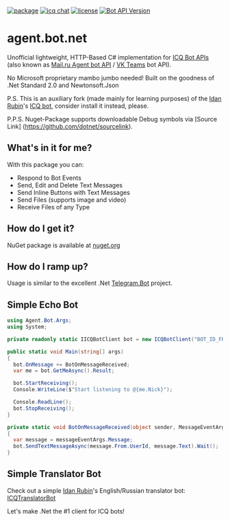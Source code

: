 [![package](https://img.shields.io/badge/Agent.Bot-v1.4.9--rc-blue)](https://www.nuget.org/packages/MAgent.Bot.Net)
[![icq chat](https://img.shields.io/badge/Community-Chat-purple)](https://icq.im/bots_dotnet)
[![license](https://img.shields.io/badge/license-MIT-orange)](https://github.com/idan-rubin/Agent.Bot.net/blob/master/LICENSE)
[![Bot API Version](https://img.shields.io/badge/Bot%20API%20Version-11.05.2021-ff69b4)](https://agent.mail.ru/botapi/?lang=en#/self/get_self_get)

# agent.bot.net

Unofficial lightweight, HTTP-Based C# implementation for [ICQ Bot APIs](https://icq.com/botapi/) (also known as [Mail.ru Agent bot API](https://agent.mail.ru/botapi/?lang=ru) / [VK Teams](https://help.mail.ru/biz/myteam) bot API).

No Microsoft proprietary mambo jumbo needed! Built on the goodness of .Net Standard 2.0 and Newtonsoft.Json

P.S. This is an auxiliary fork (made mainly for learning purposes) of the [Idan Rubin]'s [ICQ bot], consider install it instead, please.

P.P.S. Nuget-Package supports downloadable Debug symbols via [Source Link] (https://github.com/dotnet/sourcelink).

## What's in it for me?
With this package you can:
* Respond to Bot Events
* Send, Edit and Delete Text Messages
* Send Inline Buttons with Text Messages
* Send Files (supports image and video)
* Receive Files of any Type

## How do I get it?
NuGet package is available at [nuget.org]

## How do I ramp up?
Usage is similar to the excellent .Net [Telegram.Bot] project.

## Simple Echo Bot
```csharp
using Agent.Bot.Args;
using System;

private readonly static IICQBotClient bot = new ICQBotClient("BOT_ID_FROM_ICQ_METABOT");

public static void Main(string[] args)
{
  bot.OnMessage += BotOnMessageReceived;
  var me = bot.GetMeAsync().Result;

  bot.StartReceiving();
  Console.WriteLine($"Start listening to @{me.Nick}");

  Console.ReadLine();
  bot.StopReceiving();
}

private static void BotOnMessageReceived(object sender, MessageEventArgs messageEventArgs)
{
  var message = messageEventArgs.Message;
  bot.SendTextMessageAsync(message.From.UserId, message.Text).Wait();
}
```

## Simple Translator Bot
Check out a simple [Idan Rubin]'s English/Russian translator bot: [ICQTranslatorBot]

Let's make .Net the #1 client for ICQ bots!

[Idan Rubin]: https://github.com/idan-rubin
[ICQ bot]: https://github.com/idan-rubin/ICQ.Bot.net
[nuget.org]: https://www.nuget.org/packages/MAgent.Bot.Net
[Telegram.Bot]: https://github.com/TelegramBots/Telegram.Bot
[ICQTranslatorBot]: https://github.com/idan-rubin/ICQTranslatorBot

